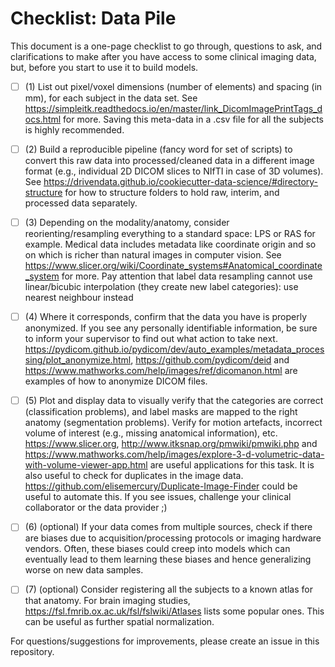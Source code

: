 # Checklist: Data Pile

This document is a one-page checklist to go through, questions to ask, and clarifications to make after you have access to some clinical imaging data, but, before you start to use it to build models.  

- [ ] (1) List out pixel/voxel dimensions (number of elements) and spacing (in mm), for each subject in the data set. See https://simpleitk.readthedocs.io/en/master/link_DicomImagePrintTags_docs.html for more. Saving this meta-data in a .csv file for all the subjects is highly recommended. 

- [ ] (2) Build a reproducible pipeline (fancy word for set of scripts) to convert this raw data into processed/cleaned data in a different image format (e.g., individual 2D DICOM slices to NIfTI in case of 3D volumes). See https://drivendata.github.io/cookiecutter-data-science/#directory-structure for how to structure folders to hold raw, interim, and processed data separately. 

- [ ] (3) Depending on the modality/anatomy, consider reorienting/resampling everything to a standard space: LPS or RAS for example. Medical data includes metadata like coordinate origin and so on which is richer than natural images in computer vision. See https://www.slicer.org/wiki/Coordinate_systems#Anatomical_coordinate_system for more. Pay attention that label data resampling cannot use linear/bicubic interpolation (they create new label categories): use nearest neighbour instead 

- [ ] (4) Where it corresponds, confirm that the data you have is properly anonymized. If you see any personally identifiable information, be sure to inform your supervisor to find out what action to take next. https://pydicom.github.io/pydicom/dev/auto_examples/metadata_processing/plot_anonymize.html, https://github.com/pydicom/deid and https://www.mathworks.com/help/images/ref/dicomanon.html are examples of how to anonymize DICOM files. 

- [ ] (5) Plot and display data to visually verify that the categories are correct (classification problems), and label masks are mapped to the right anatomy (segmentation problems). Verify for motion artefacts, incorrect volume of interest (e.g., missing anatomical information), etc. https://www.slicer.org, http://www.itksnap.org/pmwiki/pmwiki.php and https://www.mathworks.com/help/images/explore-3-d-volumetric-data-with-volume-viewer-app.html are useful applications for this task. It is also useful to check for duplicates in the image data. https://github.com/elisemercury/Duplicate-Image-Finder could be useful to automate this. If you see issues, challenge your clinical collaborator or the data provider ;) 

- [ ] (6) (optional) If your data comes from multiple sources, check if there are biases due to acquisition/processing protocols or imaging hardware vendors. Often, these biases could creep into models which can eventually lead to them learning these biases and hence generalizing worse on new data samples.  

- [ ] (7) (optional) Consider registering all the subjects to a known atlas for that anatomy. For brain imaging studies, https://fsl.fmrib.ox.ac.uk/fsl/fslwiki/Atlases lists some popular ones. This can be useful as further spatial normalization.  
 

For questions/suggestions for improvements, please create an issue in this repository.
